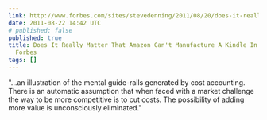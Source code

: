 ```yaml
---
link: http://www.forbes.com/sites/stevedenning/2011/08/20/does-it-really-matter-that-amazon-cant-manufacture-a-kindle-in-the-usa/
date: 2011-08-22 14:42 UTC
# published: false
published: true
title: Does It Really Matter That Amazon Can't Manufacture A Kindle In the USA? -
  Forbes
tags: []
---
```


"...an illustration of the mental guide-rails generated by cost accounting. There is an automatic assumption that when faced with a market challenge the way to be more competitive is to cut costs. The possibility of adding more value is unconsciously eliminated."
